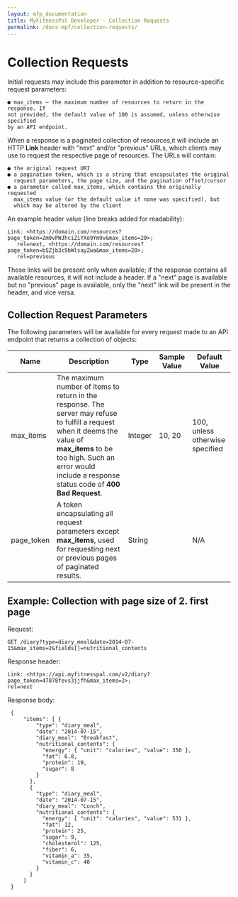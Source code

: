```yaml
---
layout: mfp_documentation
title: MyFitnessPal Developer - Collection Requests
permalink: /docs-mpf/collection-requests/
---
```


# Collection Requests

Initial requests may include this parameter in addition to resource-specific request parameters:

    ● max_items​ – the maximum number of resources to return in the response. If 
    not provided, the default value of 100 is assumed, unless otherwise specified 
    by an API endpoint.

When a response is a paginated collection of resources,it will include an HTTP **L​ink​** header with "next" and/or "previous" URLs, which clients may use to request the respective page of resources. The URLs will contain:

    ● the original request URI
    ● a pagination token, which is a string that encapsulates the original 
      request parameters, the page size, and the pagination offset/cursor
    ● a parameter called ​max_items​, which contains the originally requested 
      m​ax_items value (or the default value if none was specified), but 
      which may be altered by the client

An example header value (line breaks added for readability):

    Link: <https://domain.com/resources?page_token=Zm9vPWJhciZiYXo9Ym9v&max_items=20>;
       rel=next, <https://domain.com/resources?page_token=bSZjb3c9bWlsayZwa&max_items=20>;
       rel=previous
       
These links will be present only when available; if the response contains all available resources, it will not include a header. If a "next" page is available but no "previous" page is available, only the "next" link will be present in the header, and vice versa.


## Collection Request Parameters

The following parameters will be available for every request made to an API endpoint that returns a collection of objects:

**Name** | **Description** | **Type** | **Sample Value** | **Default Value**
 --- | --- | --- | --- | --- 
 max_items | The maximum number of items to return in the response. The server may refuse to fulfill a request when it deems the value of **max_items​** to be too high. Such an error would include a response status code of ​**400 Bad Request**​. | Integer | 10, 20 | 100, unless otherwise specified
 page_token | A token encapsulating all request parameters except **​max_items**​, used for requesting next or previous pages of paginated results. | String | | N/A
 
 
 ## Example: Collection with page size of 2. first page
 
 Request:
 
    GET /diary?type=diary_meal&date=2014-07-15&max_items=2&fields[]=nutritional_contents
 
 Response header:
 
    Link: <https://api.myfitnesspal.com/v2/diary?page_token=47878fevs3jjfh&max_items=2>;
    rel=next
    
 Response body:
 
     {
         "items": [ {
             "type": "diary_meal",
             "date": "2014-07-15",
             "diary_meal": "Breakfast",
             "nutritional_contents": {
               "energy": { "unit": "calories", "value": 350 },
               "fat": 6.8,
               "protein": 19,
               "sugar": 8
             } 
           },
           {
             "type": "diary_meal",
             "date": "2014-07-15",
             "diary_meal": "Lunch",
             "nutritional_contents": {
               "energy": { "unit": "calories", "value": 531 },
               "fat": 12,
               "protein": 25,
               "sugar": 9,
               "cholesterol": 125,
               "fiber": 6,
               "vitamin_a": 35,
               "vitamin_c": 40
             } 
           }
         ] 
     }
 
